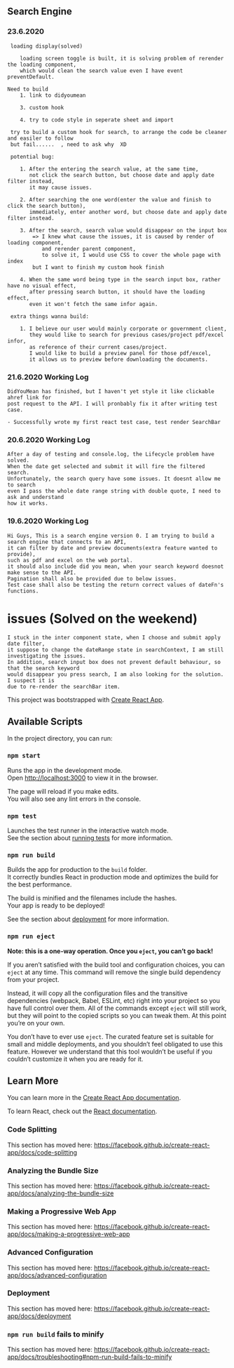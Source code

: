 ## Search Engine

### 23.6.2020 

     loading display(solved)

        loading screen toggle is built, it is solving problem of rerender the loading component, 
        which would clean the search value even I have event preventDefault.

    Need to build 
        1. link to didyoumean 

        3. custom hook

        4. try to code style in seperate sheet and import

     try to build a custom hook for search, to arrange the code be cleaner and easiler to follow
     but fail......  , need to ask why  XD

     potential bug: 

        1. After the entering the search value, at the same time, 
           not click the search button, but choose date and apply date filter instead,
           it may cause issues.
           
        2. After searching the one word(enter the value and finish to click the search button), 
           immediately, enter another word, but choose date and apply date filter instead. 
     
        3. After the search, search value would disappear on the input box
            => I knew what cause the issues, it is caused by render of loading component, 
               and rerender parent component, 
               to solve it, I would use CSS to cover the whole page with index 
            but I want to finish my custom hook finish

        4. When the same word being type in the search input box, rather have no visual effect,
           after pressing search button, it should have the loading effect, 
           even it won't fetch the same infor again.

     extra things wanna build:

        1. I believe our user would mainly corporate or government client,
           they would like to search for previous cases/project pdf/excel infor, 
           as reference of their current cases/project. 
           I would like to build a preview panel for those pdf/excel, 
           it allows us to preview before downloading the documents.

            

### 21.6.2020 Working Log

    DidYouMean has finished, but I haven't yet style it like clickable ahref link for  
    post request to the API. I will pronbably fix it after writing test case.

    - Successfully wrote my first react test case, test render SearchBar 


### 20.6.2020 Working Log

    After a day of testing and console.log, the Lifecycle problem have solved. 
    When the date get selected and submit it will fire the filtered search. 
    Unfortunately, the search query have some issues. It doesnt allow me to search 
    even I pass the whole date range string with double quote, I need to ask and understand 
    how it works. 

### 19.6.2020 Working Log
    Hi Guys, This is a search engine version 0. I am trying to build a search engine that connects to an API,
    it can filter by date and preview documents(extra feature wanted to provide), 
    such as pdf and excel on the web portal.
    it should also include did you mean, when your search keyword doesnot make sense to the API.
    Pagination shall also be provided due to below issues.
    Test case shall also be testing the return correct values of dateFn's functions.

# issues (Solved on the weekend)
    I stuck in the inter component state, when I choose and submit apply date filter,
    it suppose to change the dateRange state in searchContext, I am still investigating the issues.
    In addition, search input box does not prevent default behaviour, so that the search keyword 
    would disappear you press search, I am also looking for the solution. I suspect it is 
    due to re-render the searchBar item.



This project was bootstrapped with [Create React App](https://github.com/facebook/create-react-app).

## Available Scripts

In the project directory, you can run:

### `npm start`

Runs the app in the development mode.<br />
Open [http://localhost:3000](http://localhost:3000) to view it in the browser.

The page will reload if you make edits.<br />
You will also see any lint errors in the console.

### `npm test`

Launches the test runner in the interactive watch mode.<br />
See the section about [running tests](https://facebook.github.io/create-react-app/docs/running-tests) for more information.

### `npm run build`

Builds the app for production to the `build` folder.<br />
It correctly bundles React in production mode and optimizes the build for the best performance.

The build is minified and the filenames include the hashes.<br />
Your app is ready to be deployed!

See the section about [deployment](https://facebook.github.io/create-react-app/docs/deployment) for more information.

### `npm run eject`

**Note: this is a one-way operation. Once you `eject`, you can’t go back!**

If you aren’t satisfied with the build tool and configuration choices, you can `eject` at any time. This command will remove the single build dependency from your project.

Instead, it will copy all the configuration files and the transitive dependencies (webpack, Babel, ESLint, etc) right into your project so you have full control over them. All of the commands except `eject` will still work, but they will point to the copied scripts so you can tweak them. At this point you’re on your own.

You don’t have to ever use `eject`. The curated feature set is suitable for small and middle deployments, and you shouldn’t feel obligated to use this feature. However we understand that this tool wouldn’t be useful if you couldn’t customize it when you are ready for it.

## Learn More

You can learn more in the [Create React App documentation](https://facebook.github.io/create-react-app/docs/getting-started).

To learn React, check out the [React documentation](https://reactjs.org/).

### Code Splitting

This section has moved here: https://facebook.github.io/create-react-app/docs/code-splitting

### Analyzing the Bundle Size

This section has moved here: https://facebook.github.io/create-react-app/docs/analyzing-the-bundle-size

### Making a Progressive Web App

This section has moved here: https://facebook.github.io/create-react-app/docs/making-a-progressive-web-app

### Advanced Configuration

This section has moved here: https://facebook.github.io/create-react-app/docs/advanced-configuration

### Deployment

This section has moved here: https://facebook.github.io/create-react-app/docs/deployment

### `npm run build` fails to minify

This section has moved here: https://facebook.github.io/create-react-app/docs/troubleshooting#npm-run-build-fails-to-minify
